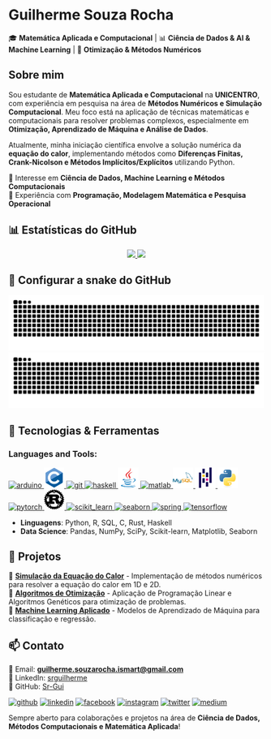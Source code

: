 # Guilherme Souza Rocha  

🎓 **Matemática Aplicada e Computacional** | 📊 **Ciência de Dados & AI & Machine Learning** | 🧮 **Otimização & Métodos Numéricos**  

## Sobre mim  

Sou estudante de **Matemática Aplicada e Computacional** na **UNICENTRO**, com experiência em pesquisa na área de **Métodos Numéricos e Simulação Computacional**. Meu foco está na aplicação de técnicas matemáticas e computacionais para resolver problemas complexos, especialmente em **Otimização, Aprendizado de Máquina e Análise de Dados**.  

Atualmente, minha iniciação científica envolve a solução numérica da **equação do calor**, implementando métodos como **Diferenças Finitas, Crank-Nicolson e Métodos Implícitos/Explícitos** utilizando Python.  

🔹 Interesse em **Ciência de Dados, Machine Learning e Métodos Computacionais**  
🔹 Experiência com **Programação, Modelagem Matemática e Pesquisa Operacional**  

## 📊 Estatísticas do GitHub

<div align="center">
  <a href="https://github.com/Sr-Gui">
    <img height="180em" src="https://github-readme-stats.vercel.app/api?username=Sr-Gui&show_icons=true&theme=github_dark&include_all_commits=true&count_private=true"/>
    <img height="180em" src="https://github-readme-stats.vercel.app/api/top-langs/?username=Sr-Gui&layout=compact&langs_count=7&theme=github_dark"/>
  </a>
</div>

## 🐍 Configurar a snake do GitHub  

<div align="center">
  <img src="https://raw.githubusercontent.com/Sr-Gui/Sr-Gui/output/github-contribution-grid-snake.svg" />
</div>
<picture>
  <source media="(prefers-color-scheme: dark)" srcset="https://raw.githubusercontent.com/platane/platane/output/github-contribution-grid-snake-dark.svg">
  <source media="(prefers-color-scheme: light)" srcset="https://raw.githubusercontent.com/platane/platane/output/github-contribution-grid-snake.svg">
  <img alt="github contribution grid snake animation" src="https://raw.githubusercontent.com/platane/platane/output/github-contribution-grid-snake.svg">
</picture>

## 🔧 Tecnologias & Ferramentas  

<h3 align="left">Languages and Tools:</h3>
<p align="left"> <a href="https://www.arduino.cc/" target="_blank" rel="noreferrer"> <img src="https://cdn.worldvectorlogo.com/logos/arduino-1.svg" alt="arduino" width="40" height="40"/> </a> <a href="https://www.cprogramming.com/" target="_blank" rel="noreferrer"> <img src="https://raw.githubusercontent.com/devicons/devicon/master/icons/c/c-original.svg" alt="c" width="40" height="40"/> </a> <a href="https://git-scm.com/" target="_blank" rel="noreferrer"> <img src="https://www.vectorlogo.zone/logos/git-scm/git-scm-icon.svg" alt="git" width="40" height="40"/> </a> <a href="https://www.haskell.org/" target="_blank" rel="noreferrer"> <img src="https://upload.wikimedia.org/wikipedia/commons/1/1c/Haskell-Logo.svg" alt="haskell" width="40" height="40"/> </a> <a href="https://www.java.com" target="_blank" rel="noreferrer"> <img src="https://raw.githubusercontent.com/devicons/devicon/master/icons/java/java-original.svg" alt="java" width="40" height="40"/> </a> <a href="https://www.mathworks.com/" target="_blank" rel="noreferrer"> <img src="https://upload.wikimedia.org/wikipedia/commons/2/21/Matlab_Logo.png" alt="matlab" width="40" height="40"/> </a> <a href="https://www.mysql.com/" target="_blank" rel="noreferrer"> <img src="https://raw.githubusercontent.com/devicons/devicon/master/icons/mysql/mysql-original-wordmark.svg" alt="mysql" width="40" height="40"/> </a> <a href="https://pandas.pydata.org/" target="_blank" rel="noreferrer"> <img src="https://raw.githubusercontent.com/devicons/devicon/2ae2a900d2f041da66e950e4d48052658d850630/icons/pandas/pandas-original.svg" alt="pandas" width="40" height="40"/> </a> <a href="https://www.python.org" target="_blank" rel="noreferrer"> <img src="https://raw.githubusercontent.com/devicons/devicon/master/icons/python/python-original.svg" alt="python" width="40" height="40"/> </a> <a href="https://pytorch.org/" target="_blank" rel="noreferrer"> <img src="https://www.vectorlogo.zone/logos/pytorch/pytorch-icon.svg" alt="pytorch" width="40" height="40"/> </a> <a href="https://www.rust-lang.org" target="_blank" rel="noreferrer"> <img src="https://raw.githubusercontent.com/devicons/devicon/master/icons/rust/rust-plain.svg" alt="rust" width="40" height="40"/> </a> <a href="https://scikit-learn.org/" target="_blank" rel="noreferrer"> <img src="https://upload.wikimedia.org/wikipedia/commons/0/05/Scikit_learn_logo_small.svg" alt="scikit_learn" width="40" height="40"/> </a> <a href="https://seaborn.pydata.org/" target="_blank" rel="noreferrer"> <img src="https://seaborn.pydata.org/_images/logo-mark-lightbg.svg" alt="seaborn" width="40" height="40"/> </a> <a href="https://spring.io/" target="_blank" rel="noreferrer"> <img src="https://www.vectorlogo.zone/logos/springio/springio-icon.svg" alt="spring" width="40" height="40"/> </a> <a href="https://www.tensorflow.org" target="_blank" rel="noreferrer"> <img src="https://www.vectorlogo.zone/logos/tensorflow/tensorflow-icon.svg" alt="tensorflow" width="40" height="40"/> </a> </p>

- **Linguagens**: Python, R, SQL, C, Rust, Haskell  
- **Data Science**: Pandas, NumPy, SciPy, Scikit-learn, Matplotlib, Seaborn 

## 📂 Projetos  

🔹 **[Simulação da Equação do Calor](https://github.com/usuario/projeto-calor)** - Implementação de métodos numéricos para resolver a equação do calor em 1D e 2D.  
🔹 **[Algoritmos de Otimização](https://github.com/usuario/projeto-otimizacao)** - Aplicação de Programação Linear e Algoritmos Genéticos para otimização de problemas.  
🔹 **[Machine Learning Aplicado](https://github.com/usuario/projeto-ml)** - Modelos de Aprendizado de Máquina para classificação e regressão.  

## 📫 Contato  

📧 Email: **guilherme.souzarocha.ismart@gmail.com**  
🔗 LinkedIn: [srguilherme](https://www.linkedin.com/in/srguilherme/)  
🚀 GitHub: [Sr-Gui](https://github.com/Sr-Gui)  

[<img src='https://cdn.jsdelivr.net/npm/simple-icons@3.0.1/icons/github.svg' alt='github' height='40'>](https://github.com/Sr-Gui)  [<img src='https://cdn.jsdelivr.net/npm/simple-icons@3.0.1/icons/linkedin.svg' alt='linkedin' height='40'>](https://www.linkedin.com/in/srguilherme/)  [<img src='https://cdn.jsdelivr.net/npm/simple-icons@3.0.1/icons/facebook.svg' alt='facebook' height='40'>](https://www.facebook.com/guilherme.souzarocha.376)  [<img src='https://cdn.jsdelivr.net/npm/simple-icons@3.0.1/icons/instagram.svg' alt='instagram' height='40'>](https://www.instagram.com/guilherme18_br/)  [<img src='https://cdn.jsdelivr.net/npm/simple-icons@3.0.1/icons/twitter.svg' alt='twitter' height='40'>](https://twitter.com/Guilherme_SR18)  [<img src='https://cdn.jsdelivr.net/npm/simple-icons@3.0.1/icons/medium.svg' alt='medium' height='40'>](https://medium.com/@guilherme.souzarocha.ismart)  

Sempre aberto para colaborações e projetos na área de **Ciência de Dados, Métodos Computacionais e Matemática Aplicada**!
